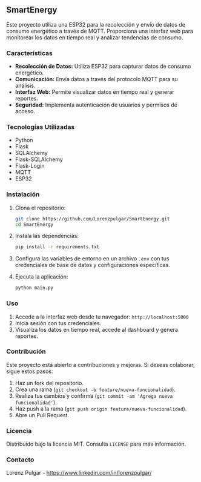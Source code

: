 ## SmartEnergy

Este proyecto utiliza una ESP32 para la recolección y envío de datos de consumo energético a través de MQTT. Proporciona una interfaz web para monitorear los datos en tiempo real y analizar tendencias de consumo.

### Características

- **Recolección de Datos:** Utiliza ESP32 para capturar datos de consumo energético.
- **Comunicación:** Envía datos a través del protocolo MQTT para su análisis.
- **Interfaz Web:** Permite visualizar datos en tiempo real y generar reportes.
- **Seguridad:** Implementa autenticación de usuarios y permisos de acceso.

### Tecnologías Utilizadas

- Python
- Flask
- SQLAlchemy
- Flask-SQLAlchemy
- Flask-Login
- MQTT
- ESP32

### Instalación

1. Clona el repositorio:

   ```bash
   git clone https://github.com/Lorenzpulgar/SmartEnergy.git
   cd SmartEnergy
   ```

2. Instala las dependencias:

   ```bash
   pip install -r requirements.txt
   ```

3. Configura las variables de entorno en un archivo `.env` con tus credenciales de base de datos y configuraciones específicas.

4. Ejecuta la aplicación:

   ```bash
   python main.py
   ```

### Uso

1. Accede a la interfaz web desde tu navegador: `http://localhost:5000`
2. Inicia sesión con tus credenciales.
3. Visualiza los datos en tiempo real, accede al dashboard y genera reportes.

### Contribución

Este proyecto está abierto a contribuciones y mejoras. Si deseas colaborar, sigue estos pasos:

1. Haz un fork del repositorio.
2. Crea una rama (`git checkout -b feature/nueva-funcionalidad`).
3. Realiza tus cambios y confirma (`git commit -am 'Agrega nueva funcionalidad'`).
4. Haz push a la rama (`git push origin feature/nueva-funcionalidad`).
5. Abre un Pull Request.

### Licencia

Distribuido bajo la licencia MIT. Consulta `LICENSE` para más información.

### Contacto

Lorenz Pulgar - https://www.linkedin.com/in/lorenzpulgar/
